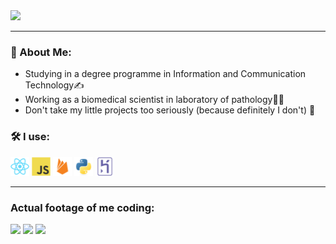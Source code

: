
<img src="https://media.giphy.com/media/fSe277unKt9XavTE5W/giphy.gif" width="300"/>
                                                                                                               
---
																																																							 
### 👋 About Me:
- Studying in a degree programme in Information and Communication Technology✍️ 
- Working as a biomedical scientist in laboratory of pathology👨‍🔬 
- Don't take my little projects too seriously (because definitely I don't) 🤣

																																								
### 🛠️ I use:
<div>
<img src="https://github.com/devicons/devicon/blob/master/icons/react/react-original.svg" width="30"/>
<img src="https://github.com/devicons/devicon/blob/master/icons/javascript/javascript-original.svg" width="30"/>
<img src="https://github.com/devicons/devicon/blob/master/icons/firebase/firebase-plain.svg" width="30"/>
<img src="https://github.com/devicons/devicon/blob/master/icons/python/python-original.svg" width="30"/>
<img src="https://github.com/devicons/devicon/blob/master/icons/heroku/heroku-original.svg" width="30"/>

---

### Actual footage of me coding:
<img src="https://media.giphy.com/media/maNB0qAiRVAty/giphy.gif" width="220"/>
<img src="https://media.giphy.com/media/lzz3B3xLZluuY/giphy-downsized-large.gif" width="300"/>
<img src="https://media.giphy.com/media/3oKIPnAiaMCws8nOsE/giphy.gif" width="210"/>

